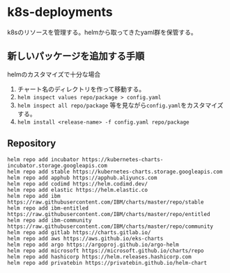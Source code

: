 # k8s-deployments

k8sのリソースを管理する。helmから取ってきたyaml群を保管する。

## 新しいパッケージを追加する手順

helmのカスタマイズで十分な場合

1. チャート名のディレクトリを作って移動する。
2. `helm inspect values repo/package > config.yaml`
3. `helm inspect all repo/package` 等を見ながら`config.yaml`をカスタマイズする。
4. `helm install <release-name> -f config.yaml repo/package`

## Repository

```
helm repo add incubator https://kubernetes-charts-incubator.storage.googleapis.com
helm repo add stable https://kubernetes-charts.storage.googleapis.com
helm repo add apphub https://apphub.aliyuncs.com
helm repo add codimd https://helm.codimd.dev/
helm repo add elastic https://helm.elastic.co
helm repo add ibm https://raw.githubusercontent.com/IBM/charts/master/repo/stable
helm repo add ibm-entitled https://raw.githubusercontent.com/IBM/charts/master/repo/entitled
helm repo add ibm-community https://raw.githubusercontent.com/IBM/charts/master/repo/community
helm repo add gitlab https://charts.gitlab.io/
helm repo add aws https://aws.github.io/eks-charts
helm repo add argo https://argoproj.github.io/argo-helm
helm repo add microsoft https://microsoft.github.io/charts/repo
helm repo add hashicorp https://helm.releases.hashicorp.com
helm repo add privatebin https://privatebin.github.io/helm-chart
```
